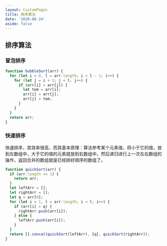 ```yaml
---
layout: CustomPages
title: 排序算法
date: '2020-08-24'
aside: false
---
```


## 排序算法

### 冒泡排序

```js
function bubbleSort(arr) {
  for (let i = 0, l = arr.length; i < l - 1; i++) {
    for (let j = i + 1; j < l; j++) {
      if (arr[i] > arr[j]) {
        let tem = arr[i];
        arr[i] = arr[j];
        arr[j] = tem;
      }
    }
  }
  return arr;
}
```

### 快速排序

快速排序，其效率很高，而其基本原理：算法参考某个元素值，将小于它的值，放到左数组中，大于它的值的元素就放到右数组中，然后递归进行上一次左右数组的操作，返回合并的数组就是已经排好顺序的数组了。

```js
function quickSort(arr) {
  if (arr.length <= 1) {
    return arr;
  }
  let leftArr = [];
  let rightArr = [];
  let q = arr[0];
  for (let i = 1, l = arr.length; i < l; i++) {
    if (arr[i] > q) {
      rightArr.push(arr[i]);
    } else {
      leftArr.push(arr[i]);
    }
  }
  return [].concat(quickSort(leftArr), [q], quickSort(rightArr));
}
```
